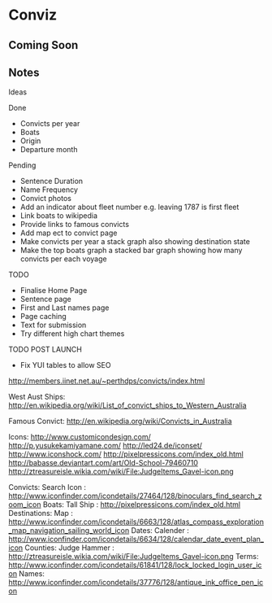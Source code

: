 # Conviz

## Coming Soon

## Notes

Ideas

Done
 * Convicts per year
 * Boats
 * Origin
 * Departure month

Pending
 * Sentence Duration
 * Name Frequency
 * Convict photos
 * Add an indicator about fleet number e.g. leaving 1787 is first fleet
 * Link boats to wikipedia
 * Provide links to famous convicts
 * Add map ect to convict page
 * Make convicts per year a stack graph also showing destination state
 * Make the top boats graph a stacked bar graph showing how many
   convicts per each voyage

TODO
 * Finalise Home Page
 * Sentence page
 * First and Last names page
 * Page caching
 * Text for submission
 * Try different high chart themes

TODO POST LAUNCH
 * Fix YUI tables to allow SEO

http://members.iinet.net.au/~perthdps/convicts/index.html

West Aust Ships:
http://en.wikipedia.org/wiki/List_of_convict_ships_to_Western_Australia

Famous Convict:
http://en.wikipedia.org/wiki/Convicts_in_Australia

Icons:
http://www.customicondesign.com/
http://p.yusukekamiyamane.com/
http://led24.de/iconset/
http://www.iconshock.com/
http://pixelpressicons.com/index_old.html
http://babasse.deviantart.com/art/Old-School-79460710
http://ztreasureisle.wikia.com/wiki/File:JudgeItems_Gavel-icon.png

Convicts: Search Icon : http://www.iconfinder.com/icondetails/27464/128/binoculars_find_search_zoom_icon
Boats: Tall Ship : http://pixelpressicons.com/index_old.html
Destinations: Map : http://www.iconfinder.com/icondetails/6663/128/atlas_compass_exploration_map_navigation_sailing_world_icon
Dates: Calender : http://www.iconfinder.com/icondetails/6634/128/calendar_date_event_plan_icon
Counties: Judge Hammer : http://ztreasureisle.wikia.com/wiki/File:JudgeItems_Gavel-icon.png
Terms: http://www.iconfinder.com/icondetails/61841/128/lock_locked_login_user_icon
Names: http://www.iconfinder.com/icondetails/37776/128/antique_ink_office_pen_icon
